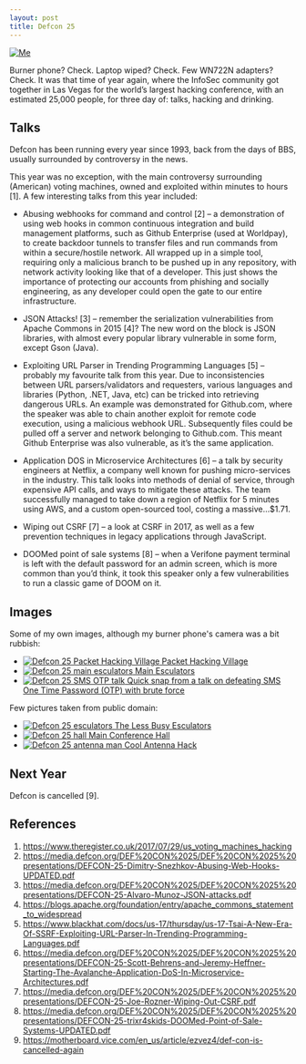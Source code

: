 ```yaml
---
layout: post
title: Defcon 25
---
```


<a href="/assets/posts/2017-08-25-defcon-25/me.jpg">
    <img src="/assets/posts/2017-08-25-defcon-25/me.jpg" alt="Me" class="left" />
</a>

Burner phone? Check. Laptop wiped? Check. Few WN722N adapters? Check.
It was that time of year again, where the InfoSec community got together in Las Vegas for the world’s largest hacking
conference, with an estimated 25,000 people, for three day of: talks, hacking and drinking.

## Talks

Defcon has been running every year since 1993, back from the days of BBS, usually surrounded by controversy in the news.

This year was no exception, with the main controversy surrounding (American) voting machines, owned and exploited within
minutes to hours [1]. A few interesting talks from this year included:

- Abusing webhooks for command and control [2] – a demonstration of using web hooks in common continuous integration and
  build management platforms, such as Github Enterprise (used at Worldpay), to create backdoor tunnels to transfer files
  and run commands from within a secure/hostile network. All wrapped up in a simple tool, requiring only a malicious
  branch to be pushed up in any repository, with network activity looking like that of a developer. This just shows the
  importance of protecting our accounts from phishing and socially engineering, as any developer could open the gate to
  our entire infrastructure.

- JSON Attacks! [3] – remember the serialization vulnerabilities from Apache Commons in 2015 [4]? The new word on the
  block is JSON libraries, with almost every popular library vulnerable in some form, except Gson (Java).

- Exploiting URL Parser in Trending Programming Languages [5] – probably my favourite talk from this year. Due to
  inconsistencies between URL parsers/validators and requesters, various languages and libraries (Python, .NET, Java,
  etc) can be tricked into retrieving dangerous URLs. An example was demonstrated for Github.com, where the speaker was
  able to chain another exploit for remote code execution, using a malicious webhook URL. Subsequently files could be
  pulled off a server and network belonging to Github.com. This meant Github Enterprise was also vulnerable, as it’s the
  same application.

- Application DOS in Microservice Architectures [6] – a talk by security engineers at Netflix, a company well known for
  pushing micro-services in the industry. This talk looks into methods of denial of service, through expensive API
  calls, and ways to mitigate these attacks. The team successfully managed to take down a region of Netflix for 5
  minutes using AWS, and a custom open-sourced tool, costing a massive…$1.71.

- Wiping out CSRF [7] – a look at CSRF in 2017, as well as a few prevention techniques in legacy applications through
  JavaScript.

- DOOMed point of sale systems [8] – when a Verifone payment terminal is left with the default password for an admin
  screen, which is more common than you’d think, it took this speaker only a few vulnerabilities to run a classic game
  of DOOM on it.

## Images
Some of my own images, although my burner phone's camera was a bit rubbish:

<ul class="gallery larger">
    <li>
        <a href="/assets/posts/2017-08-25-defcon-25/packet-hacking-village.jpg">
            <img src="/assets/posts/2017-08-25-defcon-25/packet-hacking-village.jpg" alt="Defcon 25 Packet Hacking Village" />
            Packet Hacking Village
        </a>
    </li>
    <li>
        <a href="/assets/posts/2017-08-25-defcon-25/esculators-main.jpg">
            <img src="/assets/posts/2017-08-25-defcon-25/esculators-main.jpg" alt="Defcon 25 main esculators" />
            Main Esculators
        </a>
    </li>
    <li>
        <a href="/assets/posts/2017-08-25-defcon-25/sms-otp.jpg">
            <img src="/assets/posts/2017-08-25-defcon-25/sms-otp.jpg" alt="Defcon 25 SMS OTP talk" />
            Quick snap from a talk on defeating SMS One Time Password (OTP) with brute force
        </a>
    </li>
</ul>


Few pictures taken from public domain:

<ul class="gallery larger">
    <li>
        <a href="/assets/posts/2017-08-25-defcon-25/esculators.jpg">
            <img src="/assets/posts/2017-08-25-defcon-25/esculators.jpg" alt="Defcon 25 esculators" />
            The Less Busy Esculators
        </a>
    </li>
    <li>
        <a href="/assets/posts/2017-08-25-defcon-25/hall.jpg">
            <img src="/assets/posts/2017-08-25-defcon-25/hall.jpg" alt="Defcon 25 hall" />
            Main Conference Hall
        </a>
    </li>
    <li>
        <a href="/assets/posts/2017-08-25-defcon-25/antennas.jpg">
            <img src="/assets/posts/2017-08-25-defcon-25/antennas.jpg" alt="Defcon 25 antenna man" />
            Cool Antenna Hack
        </a>
    </li>
</ul>

## Next Year

Defcon is cancelled [9].

## References

1. <https://www.theregister.co.uk/2017/07/29/us_voting_machines_hacking>
2. <https://media.defcon.org/DEF%20CON%2025/DEF%20CON%2025%20presentations/DEFCON-25-Dimitry-Snezhkov-Abusing-Web-Hooks-UPDATED.pdf>
3. <https://media.defcon.org/DEF%20CON%2025/DEF%20CON%2025%20presentations/DEFCON-25-Alvaro-Munoz-JSON-attacks.pdf>
4. <https://blogs.apache.org/foundation/entry/apache_commons_statement_to_widespread>
5. <https://www.blackhat.com/docs/us-17/thursday/us-17-Tsai-A-New-Era-Of-SSRF-Exploiting-URL-Parser-In-Trending-Programming-Languages.pdf>
6. <https://media.defcon.org/DEF%20CON%2025/DEF%20CON%2025%20presentations/DEFCON-25-Scott-Behrens-and-Jeremy-Heffner-Starting-The-Avalanche-Application-DoS-In-Microservice-Architectures.pdf>
7. <https://media.defcon.org/DEF%20CON%2025/DEF%20CON%2025%20presentations/DEFCON-25-Joe-Rozner-Wiping-Out-CSRF.pdf>
8. <https://media.defcon.org/DEF%20CON%2025/DEF%20CON%2025%20presentations/DEFCON-25-trixr4skids-DOOMed-Point-of-Sale-Systems-UPDATED.pdf>
9. <https://motherboard.vice.com/en_us/article/ezvez4/def-con-is-cancelled-again>
